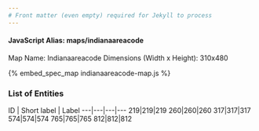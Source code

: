 ```yaml
---
# Front matter (even empty) required for Jekyll to process
---
```


#### JavaScript Alias: maps/indianaareacode

Map Name: Indianaareacode
Dimensions (Width x Height): 310x480



{% embed_spec_map indianaareacode-map.js %}

### List of Entities

ID | Short label | Label
---|---|---|---
219|219|219
260|260|260
317|317|317
574|574|574
765|765|765
812|812|812

